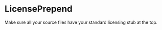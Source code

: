 LicensePrepend
==============

Make sure all your source files have your standard licensing stub at the top.
